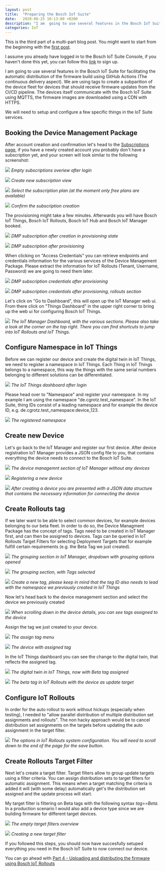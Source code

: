 ```yaml
---
layout: post
title:  "Preparing the Bosch IoT Suite"
date:   2020-08-25 10:13:00 +0200
description: "I am  going to use several features in the Bosch IoT Suite for facilitating the automatic distribution of the firmware build using GitHub Actions"
categories: IoT
---
```


This is the third part of a multi-part blog post. You might want to start from the beginning with the [first post][Part 1].

I assume you already have logged in to the Bosch IoT Suite Console, if you haven't done this yet, you can follow this [link][Suite Portal Sign-Up] to sign up.

I am  going to use several features in the Bosch IoT Suite for facilitating the automatic distribution of the firmware build using GitHub Actions (The continuous delivery aspect). We are using tags to create a subparition of the device fleet for devices that should receive firmware updates from the CI/CD pipeline. The devices itself communicate with the Bosch IoT Suite using MQTTS, the firmware images are downloaded using a CDN with HTTPS. 

We will need to setup and configure a few specific things in the IoT Suite services.

## Booking the Device Management Package
After account creation and confirmation let's head to the [Subscriptions page][Suite Portal Subscriptions], if you have a newly created account you probably don't have a subscription yet, and your screen will look similar to the following screenshot:

![](../assets/suite/3_Subscriptions_after_login.png)
*Empty subscriptions overiew after login*

![](../assets/suite/4_Subscription_Creation.png)
*Create new subscription view*

![](../assets/suite/5_Subscription_Creation_DMP.png)
*Select the subscription plan (at the moment only free plans are available)*

![](../assets/suite/6_DMP_Creation_Last_Step.png)
*Confirm the subscription creation*

The provisioning might take a few minutes. Afterwards you will have Bosch IoT Things, Bosch IoT Rollouts, Bosch IoT Hub and Bosch IoT Manager booked.

![](../assets/suite/7_Subscription_Overview_with_DMP_provisioning.png)
*DMP subscription after creation in provisioning state*

![](../assets/suite/8_Subscriptions_with_DMP_provisioned.png)
*DMP subscription after provisioning*

When clicking on "Access Credentials" you can retrieve endpoints and credentials information for the various services of the Device Management Package. Please extract the information for IoT Rollouts (Tenant, Username, Password) we are going to need them later.

![](../assets/suite/8_1_DMP_Subscription_Credentials.png)
*DMP subscription credentials after provisioning*

![](../assets/suite/8_2_DMP_Subscription_Credentials_Rollouts.png)
*DMP subscription credentials after provisioning, rollouts section*

Let's click on "Go to Dashboard", this will open up the IoT Manager web ui. From there click on "Things Dashboard" in the upper right corner to bring up the web ui for configuring Bosch IoT Things.

![](../assets/suite/9_IoT_Manager_dashboard.png)
*The IoT Manager Dashboard, with the various sections. Please also take a look at the corner on the top right. There you can find shortcuts to jump into IoT Rollouts and IoT Things.*

## Configure Namespace in IoT Things
Before we can register our device and create the digital twin in IoT Things, we need to register a namespace in IoT Things. Each Thing in IoT Things belongs to a namespace, this way the things with the same serial numbers belonging to different solutions can be differentiated.

![](../assets/suite/11_things_dashboard_overview.png)
*The IoT Things dashboard after login*

Please head over to "Namespace" and register your namespace. In my example I am using the namespace "de.cgrotz.test_namespace". In the IoT Suite, thing IDs consist of a leading namespace and for example the device ID, e.g. de.cgrotz.test_namespace:device_123.

![](../assets/suite/12_things_namespace_configuration.png)
*The registered namespace*

## Create new Device
Let's go back to the IoT Manager and register our first device. After device registration IoT Manager provides a JSON config file to you, that contains everything the device needs to connect to the Bosch IoT Suite.

![](../assets/suite/13_iot_manager_device_management_empty.png)
*The device managemnt section of IoT Manager without any devices*

![](../assets/suite/15_iot_manager_new_device_filled.png)
*Registering a new device*

![](../assets/suite/16_iot_manager_new_device_result.png)
*After creating a device you are presented with a JSON data structure that contains the necessary information for connecting the device*

## Create Rollouts tag
If we later want to be able to select common devices, for example devices belonging to our beta fleet. In order to do so, the Device Managment Package has the concept of tags. Tags need to be created in IoT Manager first, and can then be assigned to devices. Tags can be queried in IoT Rollouts Target Filters for selecting Deployment Targets that for example fulfill certain requirements (e.g. the Beta Tag we just created).

![](../assets/suite/19_iot_manager_dm_grouping_dropdown.png)
*The grouping section in IoT Manager, dropdown with grouping options opened*

![](../assets/suite/20_iot_manager_dm_grouping_tags.png)
*The grouping section, with Tags selected*

![](../assets/suite/21_iot_manager_dm_grouping_tags_new_tag.png)
*Create a new tag, please keep in mind that the tag ID also needs to lead with the namespace we previously created in IoT Things*

Now let's head back to the device management section and select the device we previously created

![](../assets/suite/24_iot_manager_dm_device_selected_scrolled_to_tags.png)
*When scrolling down in the device details, you can see tags assigned to the device*

Assign the tag we just created to your device.

![](../assets/suite/25_iot_manager_dm_device_selected_assign_tag.png)
*The assign tag menu*

![](../assets/suite/26_iot_manager_dm_device_selected_tag_assigned.png)
*The device with assigned tag*

In the IoT Things dashboard you can see the change to the digital twin, that reflects the assigned tag.

![](../assets/suite/29_iot_things_thing_details_2.png)
*The digital twin in IoT Things, now with Beta tag assigned*

![](../assets/suite/30_iot_rollouts_overview.png)
*The beta tag in IoT Rollouts with the device as update target*

## Configure IoT Rollouts

In order for the auto rollout to work without hickups (especially when testing), I needed to "allow parallel distribution of multiple distribution set assignments and rollouts". The non hacky approach would be to cancel distribution set assignments on the targets before updating the auto assignment in the target filter.

![](../assets/suite/31_iot_rollouts_system_configuration.png)
*The options in IoT Rollouts system configuration. You will need to scroll down to the end of the page for the save button.*

## Create Rollouts Target Filter
Next let's create a target filter. Target filters allow to group update targets using a filter criteria. You can assign distribution sets to target filters for automatic assignment. This means when a target matching the criteria is added it will (with some delay) automatically get's the distribution set assigned and the update process will start.

My target filter is filtering on Beta tags with the following syntax *tag==Beta*. In a production scenario I would also add a device type since we are building firmware for different target devices.

![](../assets/suite/33_iot_rollouts_target_filters.png)
*The empty target filters overview*

![](../assets/suite/34_iot_rollouts_new_target_filter.png)
*Creating a new target filter*

If you followed this steps, you should now have succesfully setuped everything you need in the Bosch IoT Suite to now connect our device.

You can go ahead with [Part 4 - Uploading and distributing the firmware using Bosch IoT Rollouts][Part 4]

[Part 4]: /2020-08-26-esp32_ci_cd_part4
[Suite Portal Sign-Up]: https://accounts.bosch-iot-suite.com/
[Suite Portal Subscriptions]: https://accounts.bosch-iot-suite.com/subscriptions
[Part 1]: /2020-08-23-esp32_ci_cd_part1